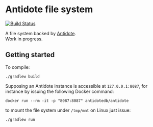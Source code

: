# Antidote file system

[![Build Status](https://travis-ci.org/pviotti/antidote-fs.svg?branch=master)](https://travis-ci.org/pviotti/antidote-fs)  

A file system backed by [Antidote](http://syncfree.github.io/antidote/).  
Work in progress.

## Getting started

To compile:

    ./gradlew build

Supposing an Antidote instance is accessible at `127.0.0.1:8087`,
for instance by issuing the following Docker command:

    docker run --rm -it -p "8087:8087" antidotedb/antidote

to mount the file system under `/tmp/mnt` on Linux just issue:

    ./gradlew run

